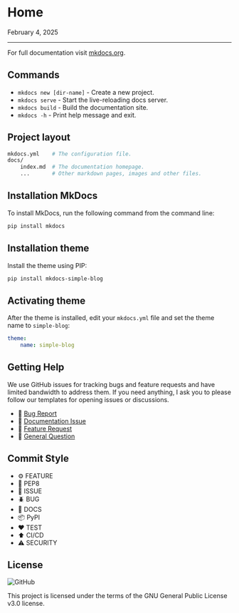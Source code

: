 # Home

February 4, 2025

---

For full documentation visit [mkdocs.org](https://www.mkdocs.org).

## Commands

* `mkdocs new [dir-name]` - Create a new project.
* `mkdocs serve` - Start the live-reloading docs server.
* `mkdocs build` - Build the documentation site.
* `mkdocs -h` - Print help message and exit.

## Project layout

```bash
mkdocs.yml    # The configuration file.
docs/
    index.md  # The documentation homepage.
    ...       # Other markdown pages, images and other files.
```

## Installation MkDocs

To install MkDocs, run the following command from the command line:

```bash
pip install mkdocs
```

## Installation theme

Install the theme using PIP:

```bash
pip install mkdocs-simple-blog
```

## Activating theme

After the theme is installed, edit your `mkdocs.yml` file and set the theme name to `simple-blog`:

```yml
theme:
    name: simple-blog
```

## Getting Help

We use GitHub issues for tracking bugs and feature requests and have limited bandwidth to address them. If you need anything, I ask you to please follow our templates for opening issues or discussions.

- 🐛 [Bug Report](https://github.com/FernandoCelmer/mkdocs-simple-blog/issues/new/choose)
- 📕 [Documentation Issue](https://github.com/FernandoCelmer/mkdocs-simple-blog/issues/new/choose)
- 🚀 [Feature Request](https://github.com/FernandoCelmer/mkdocs-simple-blog/issues/new/choose)
- 💬 [General Question](https://github.com/FernandoCelmer/mkdocs-simple-blog/issues/new/choose)

## Commit Style

- ⚙️ FEATURE
- 📝 PEP8
- 📌 ISSUE
- 🪲 BUG
- 📘 DOCS
- 📦 PyPI
- ❤️️ TEST
- ⬆️ CI/CD
- ⚠️ SECURITY

## License
![GitHub](https://img.shields.io/github/license/FernandoCelmer/mkdocs-simple-blog?style=flat-square)

This project is licensed under the terms of the GNU General Public License v3.0 license.
